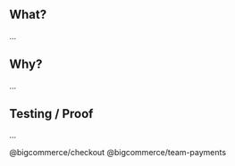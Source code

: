 ## What?
...

## Why?
...

## Testing / Proof
...

@bigcommerce/checkout @bigcommerce/team-payments
